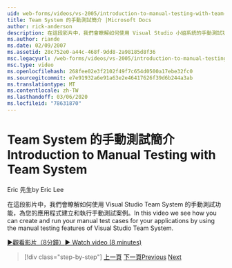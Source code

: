 ```yaml
---
uid: web-forms/videos/vs-2005/introduction-to-manual-testing-with-team-system
title: Team System 的手動測試簡介 |Microsoft Docs
author: rick-anderson
description: 在這段影片中，我們會瞭解如何使用 Visual Studio 小組系統的手動測試功能，為您的應用程式建立和執行手動測試案例 。
ms.author: riande
ms.date: 02/09/2007
ms.assetid: 28c752e0-a44c-468f-9dd8-2a98185d8f36
msc.legacyurl: /web-forms/videos/vs-2005/introduction-to-manual-testing-with-team-system
msc.type: video
ms.openlocfilehash: 268fee02e3f2102f49f7c654d0500a17ebe32fc0
ms.sourcegitcommit: e7e91932a6e91a63e2e46417626f39d6b244a3ab
ms.translationtype: MT
ms.contentlocale: zh-TW
ms.lasthandoff: 03/06/2020
ms.locfileid: "78631870"
---
```

# <a name="introduction-to-manual-testing-with-team-system"></a><span data-ttu-id="e45b3-103">Team System 的手動測試簡介</span><span class="sxs-lookup"><span data-stu-id="e45b3-103">Introduction to Manual Testing with Team System</span></span>

<span data-ttu-id="e45b3-104">Eric 先生</span><span class="sxs-lookup"><span data-stu-id="e45b3-104">by Eric Lee</span></span>

<span data-ttu-id="e45b3-105">在這段影片中，我們會瞭解如何使用 Visual Studio Team System 的手動測試功能，為您的應用程式建立和執行手動測試案例。</span><span class="sxs-lookup"><span data-stu-id="e45b3-105">In this video we see how you can create and run your manual test cases for your applications by using the manual testing features of Visual Studio Team System.</span></span>

[<span data-ttu-id="e45b3-106">&#9654;觀看影片（8分鐘）</span><span class="sxs-lookup"><span data-stu-id="e45b3-106">&#9654; Watch video (8 minutes)</span></span>](https://channel9.msdn.com/Blogs/ASP-NET-Site-Videos/introduction-to-manual-testing-with-team-system)

> [!div class="step-by-step"]
> <span data-ttu-id="e45b3-107">[上一頁](introduction-to-load-testing-web-applications-with-team-system.md)
> [下一頁](introduction-to-managing-and-running-tests-with-team-system.md)</span><span class="sxs-lookup"><span data-stu-id="e45b3-107">[Previous](introduction-to-load-testing-web-applications-with-team-system.md)
[Next](introduction-to-managing-and-running-tests-with-team-system.md)</span></span>
